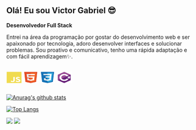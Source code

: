 ## Olá! Eu sou Victor Gabriel 😎
<p><b>Desenvolvedor Full Stack</b></p>
<p>Entrei na área da programação por gostar do desenvolvimento web e ser apaixonado por tecnologia, adoro desenvolver interfaces e solucionar problemas. Sou proativo e comunicativo, tenho uma rápida adaptação e com fácil aprendizagem✨.<p>

<div style="display: inline_block"><br>
  <img align="center" alt="Victor-Js" height="30" width="40" src="https://raw.githubusercontent.com/devicons/devicon/master/icons/javascript/javascript-plain.svg">
  <img align="center" alt="Victor-HTML" height="30" width="40" src="https://raw.githubusercontent.com/devicons/devicon/master/icons/html5/html5-original.svg">
  <img align="center" alt="Victor-CSS" height="30" width="40" src="https://raw.githubusercontent.com/devicons/devicon/master/icons/css3/css3-original.svg">
  <img align="center" alt="Victor-Csharp" height="30" width="40" src="https://raw.githubusercontent.com/devicons/devicon/master/icons/csharp/csharp-original.svg">
</div>

##

[![Anurag's github stats](https://github-readme-stats.vercel.app/api?username=Victorgabriel7&count_private=true)](https://github.com/anuraghazra/github-readme-stats)

[![Top Langs](https://github-readme-stats.vercel.app/api/top-langs/?username=Victorgabriel7)](https://github.com/anuraghazra/github-readme-stats)

<div> 
  <a href = "mailto:victortricolpr.santos@gmail.com"><img src="https://img.shields.io/badge/Gmail-D14836?style=for-the-badge&logo=gmail&logoColor=white"></a>
  <a href="https://www.linkedin.com/in/victorgabriel576/" target="_blank"><img src="https://img.shields.io/badge/-LinkedIn-%230077B5?style=for-the-badge&logo=linkedin&logoColor=white" target="_blank"></a> 
</div>

##
